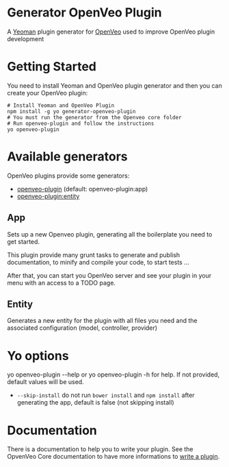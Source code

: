 # Generator OpenVeo Plugin
A [Yeoman](http://yeoman.io/) plugin generator for [OpenVeo](http://veo-labs.github.io/openveo-core) used to improve OpenVeo plugin development

# Getting Started
You need to install Yeoman and OpenVeo plugin generator and then you can create your OpenVeo plugin:

```
# Install Yeoman and OpenVeo Plugin
npm install -g yo generator-openveo-plugin
# You must run the generator from the Openveo core folder
# Run openveo-plugin and follow the instructions
yo openveo-plugin
```

# Available generators
OpenVeo plugins provide some generators:

  - [openveo-plugin](#app) (default: openveo-plugin:app)
  - [openveo-plugin:entity](#entity)


## App
Sets up a new Openveo plugin, generating all the boilerplate you need to get started.

This plugin provide many grunt tasks to generate and publish documentation, to minify and compile your code, to start tests ...

After that, you can start you OpenVeo server and see your plugin in your menu with an access to a TODO page.

## Entity
Generates a new entity for the plugin with all files you need and the associated configuration (model, controller, provider)

# Yo options
yo openveo-plugin --help or yo openveo-plugin -h for help. If not provided, default values will be used.

  - `--skip-install` do not run `bower install` and `npm install` after generating the app, default is false (not skipping install)

# Documentation
There is a documentation to help you to write your plugin.
See the OpvenVeo Core documentation to have more informations to [write a plugin](http://veo-labs.github.io/openveo-core/2.0.0/developers/write-plugin).